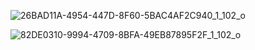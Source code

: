 <!-- Schmidt Foxtrot 376 -->
<!-- WIREFRAME -->

![26BAD11A-4954-447D-8F60-5BAC4AF2C940_1_102_o](https://user-images.githubusercontent.com/111534250/194788302-b525f88c-ad11-4e38-b852-4095b61add68.jpeg)

![82DE0310-9994-4709-8BFA-49EB87895F2F_1_102_o](https://user-images.githubusercontent.com/111534250/194788314-56c8c65e-6186-4669-be9c-e57faad1cdf1.jpeg)
